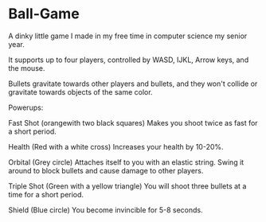 Ball-Game
=========

A dinky little game I made in my free time in computer science my senior year.

It supports up to four players, controlled by WASD, IJKL, Arrow keys, and the mouse.

Bullets gravitate towards other players and bullets, and they won't collide or gravitate towards objects of the same color.


Powerups:

  Fast Shot (orangewith two black squares)
    Makes you shoot twice as fast for a short period.
    
  Health (Red with a white cross)
    Increases your health by 10-20%.
    
  Orbital (Grey circle)
    Attaches itself to you with an elastic string.
    Swing it around to block bullets and cause damage to other players.
    
  Triple Shot (Green with a yellow triangle)
    You will shoot three bullets at a time for a short period.
    
  Shield (Blue circle)
    You become invincible for 5-8 seconds.
